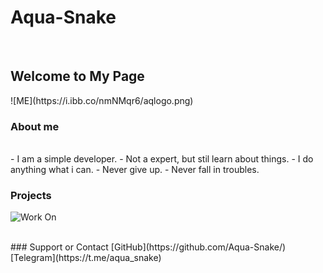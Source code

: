 <h1>Aqua-Snake</h1>
<br>
<h2>Welcome to My Page </h2>
![ME](https://i.ibb.co/nmNMqr6/aqlogo.png)

### About me 
<br>
- I am a simple developer.
- Not a expert, but stil learn about things.
- I do anything what i can.
- Never give up.
- Never fall in troubles.

### Projects 
![Work On](https://i.ibb.co/jf9Tkq6/logo.jpg)


<br>
### Support or Contact
[GitHub](https://github.com/Aqua-Snake/)
[Telegram](https://t.me/aqua_snake)
